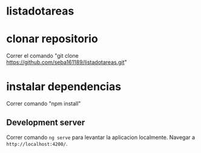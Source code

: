 # listadotareas

# clonar repositorio
Correr el comando "git clone https://github.com/seba161189/listadotareas.git"

# instalar dependencias
Correr comando "npm install" 

## Development server

Correr comando `ng serve` para levantar la aplicacion localmente. Navegar a `http://localhost:4200/`.